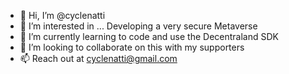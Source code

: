 - 👋 Hi, I’m @cyclenatti
- 👀 I’m interested in ... Developing a very secure Metaverse 
- 🌱 I’m currently learning to code and use the Decentraland SDK
- 💞️ I’m looking to collaborate on this with my supporters
- 📫 Reach out at cyclenatti@gmail.com

<!---
cyclenatti/cyclenatti is a ✨ special ✨ repository because its `README.md` (this file) appears on your GitHub profile.
You can click the Preview link to take a look at your changes.
--->
